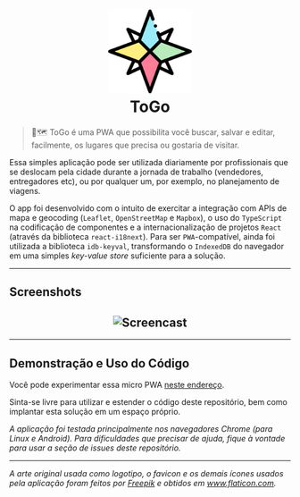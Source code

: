 <h1 align="center">
  <img alt="ToGo" title="Logo" src="public/logo192.png" width="150px" /> <br />
  ToGo
</h1>

> :round_pushpin::world_map: ToGo é uma PWA que possibilita você buscar, salvar e editar, facilmente, os lugares que precisa ou gostaria de visitar.

Essa simples aplicação pode ser utilizada diariamente por profissionais que se deslocam pela cidade durante a jornada de trabalho (vendedores, entregadores etc), ou por qualquer um, por exemplo, no planejamento de viagens.

O app foi desenvolvido com o intuito de exercitar a integração com APIs de mapa e geocoding (`Leaflet`, `OpenStreetMap` e `Mapbox`), o uso do `TypeScript` na codificação de componentes e a internacionalização de projetos `React` (através da biblioteca `react-i18next`). Para ser `PWA`-compatível, ainda foi utilizada a biblioteca `idb-keyval`, transformando o `IndexedDB` do navegador em uma simples _key-value store_ suficiente para a solução.

---

## Screenshots

<h2 align="center">
  <img alt="Screencast" title="Exemplo de interação" src="screenshots/screencast1.gif" width="640px" />
</h2>

---

## Demonstração e Uso do Código

Você pode experimentar essa micro PWA [neste endereço](https://places-togo.web.app/).

Sinta-se livre para utilizar e estender o código deste repositório, bem como implantar esta solução em um espaço próprio.

_A aplicação foi testada principalmente nos navegadores Chrome (para Linux e Android). Para dificuldades que precisar de ajuda, fique à vontade para usar a seção de issues deste repositório._

---

_A arte original usada como logotipo, o favicon e os demais ícones usados pela aplicação foram feitos por <a href="https://www.flaticon.com/authors/freepik" title="Freepik">Freepik</a> e obtidos em <a href="https://www.flaticon.com/" title="Flaticon"> www.flaticon.com</a>._
